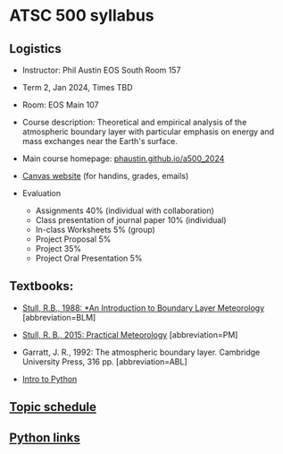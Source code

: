 # ATSC 500  syllabus

## Logistics
  - Instructor:  Phil Austin EOS South Room 157
  - Term 2, Jan 2024, Times TBD
  - Room: EOS Main 107

- Course description:  Theoretical and empirical analysis of the atmospheric boundary layer with particular emphasis on energy and mass exchanges near the Earth's surface.

- Main course homepage: [phaustin.github.io/a500_2024](https://phaustin.github.io/a500_2024)

- [Canvas website](https://canvas.ubc.ca/courses/129116) (for handins, grades, emails)

- Evaluation

   -  Assignments 40% (individual with collaboration)
   -  Class presentation of journal paper 10% (individual)
   -  In-class Worksheets 5% (group)
   -  Project Proposal 5%
   -  Project 35% 
   -  Project Oral Presentation 5%

## Textbooks: 

  - [Stull, R.B., 1988: *An Introduction to Boundary Layer
  Meteorology](https://gw2jh3xr2c.search.serialssolutions.com/?sid=sersol&SS_jc=TC0000806834&title=An%20introduction%20to%20boundary%20layer%20meteorology) [abbreviation=BLM]
  
  - [Stull, R. B., 2015: Practical
Meteorology](http://www.eos.ubc.ca/books/Practical_Meteorology/) [abbreviation=PM]

  - Garratt, J. R., 1992: The atmospheric boundary layer.
Cambridge University Press, 316 pp. [abbreviation=ABL]

  - [Intro to Python](https://www.dropbox.com/scl/fi/2eflyvz31e1vq3nryhqa2/python-setup_macos_2024.pdf?rlkey=rxbbl8pwdevxyry0toumolh6t&dl=0)


## [Topic schedule](schedule.md)


## [Python links](sec:python)
